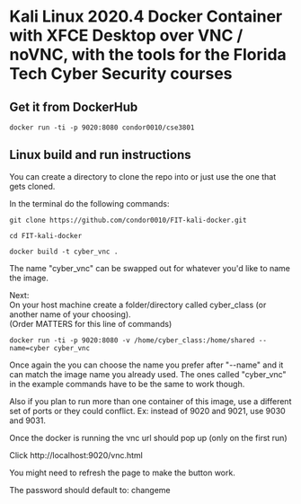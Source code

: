 # Kali Linux 2020.4 Docker Container with XFCE Desktop over VNC / noVNC, with the tools for the Florida Tech Cyber Security courses
## Get it from DockerHub
```
docker run -ti -p 9020:8080 condor0010/cse3801
```

## Linux build and run instructions

You can create a directory to clone the repo into or just use the one that gets cloned.

In the terminal do the following commands:

```
git clone https://github.com/condor0010/FIT-kali-docker.git

cd FIT-kali-docker

docker build -t cyber_vnc .
```
The name "cyber_vnc" can be swapped out for whatever you'd like to name the image.

Next:  
On your host machine create a folder/directory called cyber_class (or another name of your choosing).  
(Order MATTERS for this line of commands)

```
docker run -ti -p 9020:8080 -v /home/cyber_class:/home/shared --name=cyber cyber_vnc
```

Once again the you can choose the name you prefer after "--name" and it can match the image name you already used. The ones called "cyber_vnc" in the example commands have to be the same to work though. 

Also if you plan to run more than one container of this image, use a different set of ports or they could conflict. Ex: instead of 9020 and 9021, use 9030 and 9031. 

Once the docker is running the vnc url should pop up (only on the first run)

Click http://localhost:9020/vnc.html

You might need to refresh the page to make the button work.

The password should default to: changeme
